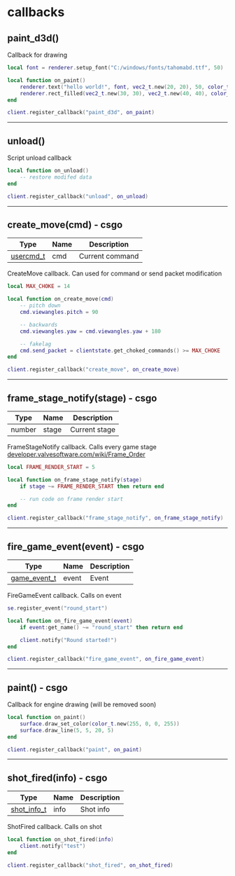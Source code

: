 # callbacks

## **paint_d3d()**

Callback for drawing
```lua
local font = renderer.setup_font("C:/windows/fonts/tahomabd.ttf", 50)

local function on_paint()
    renderer.text("hello world!", font, vec2_t.new(20, 20), 50, color_t.new(255, 255, 255, 255))
    renderer.rect_filled(vec2_t.new(30, 30), vec2_t.new(40, 40), color_t.new(255, 0, 0, 255))
end

client.register_callback("paint_d3d", on_paint)
```

---

## **unload()**

Script unload callback
```lua
local function on_unload()
    -- restore modifed data
end

client.register_callback("unload", on_unload)
```

---

## **create_move(cmd)** - csgo
Type | Name | Description
------------ | ------------- | ------------
[usercmd_t](../sourceengine/types/usercmd_t/) | cmd | Current command

CreateMove callback. Can used for command or send packet modification
```lua
local MAX_CHOKE = 14

local function on_create_move(cmd) 
    -- pitch down
    cmd.viewangles.pitch = 90

    -- backwards
    cmd.viewangles.yaw = cmd.viewangles.yaw + 180

    -- fakelag
    cmd.send_packet = clientstate.get_choked_commands() >= MAX_CHOKE
end

client.register_callback("create_move", on_create_move)
```
---

## **frame_stage_notify(stage)** - csgo
Type | Name | Description
------------ | ------------- | ------------
number | stage | Current stage

FrameStageNotify callback. Calls every game stage [developer.valvesoftware.com/wiki/Frame_Order](https://developer.valvesoftware.com/wiki/Frame_Order)
```lua
local FRAME_RENDER_START = 5

local function on_frame_stage_notify(stage) 
    if stage ~= FRAME_RENDER_START then return end

    -- run code on frame render start
end

client.register_callback("frame_stage_notify", on_frame_stage_notify)
```
---

## **fire_game_event(event)** - csgo
Type | Name | Description
------------ | ------------- | ------------
[game_event_t](../sourceengine/types/game_event_t/) | event | Event

FireGameEvent callback. Calls on event
```lua
se.register_event("round_start")

local function on_fire_game_event(event) 
    if event:get_name() ~= "round_start" then return end

    client.notify("Round started!")
end

client.register_callback("fire_game_event", on_fire_game_event)
```

---

## **paint()** - csgo

Callback for engine drawing (will be removed soon)
```lua
local function on_paint()
    surface.draw_set_color(color_t.new(255, 0, 0, 255))
    surface.draw_line(5, 5, 20, 5)
end

client.register_callback("paint", on_paint)
```

---

## **shot_fired(info)** - csgo
Type | Name | Description
------------ | ------------- | ------------
[shot_info_t](../sourceengine/types/shot_info_t/) | info | Shot info

ShotFired callback. Calls on shot
```lua
local function on_shot_fired(info) 
    client.notify("test")
end

client.register_callback("shot_fired", on_shot_fired)
```